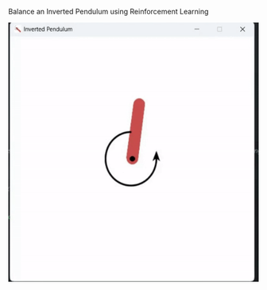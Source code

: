 Balance an Inverted Pendulum using Reinforcement Learning

![](https://github.com/kaze-droid/InvertedPendulum/blob/main/Pendulum.gif)
